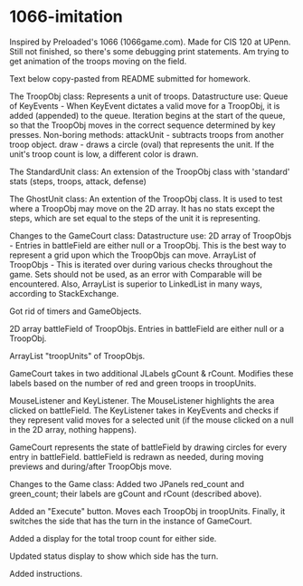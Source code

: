 1066-imitation
==============
Inspired by Preloaded's 1066 (1066game.com). Made for CIS 120 at UPenn.
Still not finished, so there's some debugging print statements. Am trying to get animation of the troops moving on the field.

Text below copy-pasted from README submitted for homework.

The TroopObj class:
Represents a unit of troops.
Datastructure use:
    Queue of KeyEvents - When KeyEvent dictates a valid move for a TroopObj,
    it is added (appended) to the queue. Iteration begins at the start of the
    queue, so that the TroopObj moves in the correct sequence determined by
    key presses.
Non-boring methods:
attackUnit - subtracts troops from another troop object.
draw - draws a circle (oval) that represents the unit.
    If the unit's troop count is low, a different color is drawn.


The StandardUnit class:
An extension of the TroopObj class with 'standard' stats
(steps, troops, attack, defense)


The GhostUnit class:
An extention of the TroopObj class. It is used to test where a TroopObj may
move on the 2D array. It has no stats except the steps, which are set equal to
the steps of the unit it is representing.


Changes to the GameCourt class:
Datastructure use:
    2D array of TroopObjs - Entries in battleField are either null or a
    TroopObj. This is the best way to represent a grid upon which the TroopObjs
    can move.
    ArrayList of TroopObjs - This is iterated over during various checks
    throughout the game. Sets should not be used, as an error with Comparable
    will be encountered. Also, ArrayList is superior to LinkedList in many
    ways, according to StackExchange.

Got rid of timers and GameObjects.

2D array battleField of TroopObjs. Entries in battleField are either
null or a TroopObj.

ArrayList "troopUnits" of TroopObjs.

GameCourt takes in two additional JLabels gCount & rCount. Modifies these
labels based on the number of red and green troops in troopUnits.

MouseListener and KeyListener. The MouseListener highlights the area
clicked on battleField. The KeyListener takes in KeyEvents and checks if they
represent valid moves for a selected unit (if the mouse clicked on a null in
the 2D array, nothing happens).

GameCourt represents the state of battleField by drawing circles for every
entry in battleField. battleField is redrawn as needed, during moving previews
and during/after TroopObjs move.


Changes to the Game class:
Added two JPanels red_count and green_count; their labels are gCount and rCount
(described above).

Added an "Execute" button. Moves each TroopObj in troopUnits.
Finally, it switches the side that has the turn in the instance
of GameCourt.

Added a display for the total troop count for either side.

Updated status display to show which side has the turn.

Added instructions.
